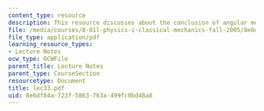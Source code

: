 ```yaml
---
content_type: resource
description: This resource discusses about the conclusion of angular momentum.
file: /media/courses/8-01l-physics-i-classical-mechanics-fall-2005/8e6df84a723f5863763a499fc0bd48a8_lec33.pdf
file_type: application/pdf
learning_resource_types:
- Lecture Notes
ocw_type: OCWFile
parent_title: Lecture Notes
parent_type: CourseSection
resourcetype: Document
title: lec33.pdf
uid: 8e6df84a-723f-5863-763a-499fc0bd48a8
---
```

